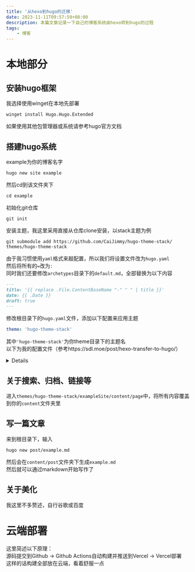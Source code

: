 ```yaml
---
title: '从hexo到hugo的迁移'
date: 2023-11-11T09:57:59+08:00
description: 本篇文章记录一下自己的博客系统由hexo转到hugo的过程
tags:
    - 博客
---
```

# 本地部分
## 安装hugo框架
我选择使用winget在本地先部署
```
winget install Hugo.Hugo.Extended
```
如果使用其他包管理器或系统请参考hugo官方文档

## 搭建hugo系统
example为你的博客名字
```
hugo new site example
```
然后cd到该文件夹下
```
cd example
```
初始化git仓库
```
git init
```
安装主题，我这里采用直接从仓库clone安装，以stack主题为例
```
git submodule add https://github.com/CaiJimmy/hugo-theme-stack/ themes/hugo-theme-stack
```
由于我习惯使用`yaml`格式来敲配置，所以我们将设置文件改为`hugo.yaml`  
然后将所有的`=`改为`:`  
同时我们还要修改`archetypes`目录下的`default.md`，全部替换为以下内容
```markdown
---
title: '{{ replace .File.ContentBaseName "-" " " | title }}'
date: {{ .Date }}
draft: true
---
```
修改根目录下的`hugo.yaml`文件，添加以下配置来应用主题
```yaml
theme: 'hugo-theme-stack'
```
其中`'hugo-theme-stack'`为你theme目录下的主题名  
以下为我的配置文件（参考https://sdl.moe/post/hexo-transfer-to-hugo/）
<details>

```yaml
baseURL: https://hwblog.eu.org/
defaultContentLanguage: zh-cn
title: HWBlog
theme: hugo-theme-stack

languages:
    zh-cn:
        languageName: 中文
        title: HWblog
        weight: 1

permalinks:
    post: /post/:filename/
    page: /:filename/

params:
    sidebar:
        compact: false
        subtitle: “唯有戏子才能引起群众巨大的兴奋”
    mainSections:
        - post
    featuredImageField: image

    article:
        math: true
        toc: true
        readingTime: true
        license:
            enabled: true
            default: '<a href="https://creativecommons.org/licenses/by-sa/4.0/deed.zh" rel="nofollow noopener">CC BY-SA 4.0</a>'

    imageProcessing:
        cover:
            enabled: true
        content:
            enabled: true
    widgets:
        homepage:
            - type: search
            - type: archives
              params:
                  limit: 3
            - type: tag-cloud
              params:
                  limit: 10
        page:
            - type: toc

menu:
    main:
        - identifier: home
          name: 首页
          url: /
          weight: -100
          params:
              newTab: false
              icon: home

    social:
        - identifier: github
          name: GitHub
          url: https://github.com/h3ll0www0rld
          params:
              newTab: true
              icon: brand-github

related:
    includeNewer: true
    threshold: 60
    toLower: false
    indices:
        - name: tags
          weight: 100

        - name: categories
          weight: 200

taxonomies:
    tag: tags

markup:
    goldmark:
        renderer:
            unsafe: true
    tableOfContents:
        endLevel: 6
        ordered: true
        startLevel: 1
    highlight:
        noClasses: false
        codeFences: true
        guessSyntax: true
        lineNumbersInTable: true
        tabWidth: 4
```
</details>

## 关于搜索、归档、链接等
进入`themes/hugo-theme-stack/exampleSite/content/page`中，将所有内容覆盖到你的`content`文件夹里

## 写一篇文章
来到根目录下，输入
```
hugo new post/example.md
```
然后会在`content/post`文件夹下生成`example.md`  
然后就可以通过markdown开始写作了

## 关于美化
我这里不多赘述，自行谷歌或百度


# 云端部署
这里简述以下原理：  
源码提交到Github -> Github Actions自动构建并推送到Vercel -> Vercel部署  
这样的话构建全部放在云端，看着舒服一点